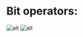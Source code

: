 # Bit operators:

![alt](https://techvidvan.com/tutorials/wp-content/uploads/sites/2/2019/12/types-of-bitwise-operators.jpg)
![alt](https://miro.medium.com/max/544/1*xIxbMeCIPufBSCAEIKAG9A.png)
